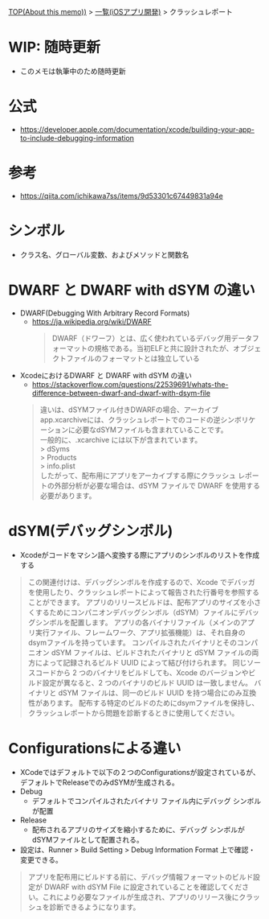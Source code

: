 [TOP(About this memo))](../README.md) > [一覧(iOSアプリ開発)](./README.md) > クラッシュレポート


# WIP: 随時更新
* このメモは執筆中のため随時更新 

# 公式
* https://developer.apple.com/documentation/xcode/building-your-app-to-include-debugging-information

# 参考
* https://qiita.com/ichikawa7ss/items/9d53301c67449831a94e

# シンボル
* クラス名、グローバル変数、およびメソッドと関数名

# DWARF と DWARF with dSYM の違い
* DWARF(Debugging With Arbitrary Record Formats)
    * https://ja.wikipedia.org/wiki/DWARF
        > DWARF（ドワーフ）とは、広く使われているデバッグ用データフォーマットの規格である。当初ELFと共に設計されたが、オブジェクトファイルのフォーマットとは独立している
* XcodeにおけるDWARF と DWARF with dSYM の違い
    * https://stackoverflow.com/questions/22539691/whats-the-difference-between-dwarf-and-dwarf-with-dsym-file
    > 違いは、dSYMファイル付きDWARFの場合、アーカイブapp.xcarchiveには、クラッシュレポートでのコードの逆シンボリケーションに必要なdSYMファイルも含まれていることです。  
    > 一般的に、.xcarchive には以下が含まれています。   
        > dSyms  
        > Products  
        > info.plist  
    > したがって、配布用にアプリをアーカイブする際にクラッシュ レポートの外部分析が必要な場合は、dSYM ファイルで DWARF を使用する必要があります。  

# dSYM(デバッグシンボル)
* Xcodeがコードをマシン語へ変換する際にアプリのシンボルのリストを作成する
> この関連付けは、デバッグシンボルを作成するので、Xcode でデバッガを使用したり、クラッシュレポートによって報告された行番号を参照することができます。
> アプリのリリースビルドは、配布アプリのサイズを小さくするためにコンパニオンデバッグシンボル（dSYM）ファイルにデバッグシンボルを配置します。
> アプリの各バイナリファイル（メインのアプリ実行ファイル、フレームワーク、アプリ拡張機能）は、それ自身のdsymファイルを持っています。 
> コンパイルされたバイナリとそのコンパニオン dSYM ファイルは、ビルドされたバイナリと dSYM ファイルの両方によって記録されるビルド UUID によって結び付けられます。
> 同じソースコードから 2 つのバイナリをビルドしても、Xcode のバージョンやビルド設定が異なると、2 つのバイナリのビルド UUID は一致しません。
> バイナリと dSYM ファイルは、同一のビルド UUID を持つ場合にのみ互換性があります。 
> 配布する特定のビルドのためにdsymファイルを保持し、クラッシュレポートから問題を診断するときに使用してください。

# Configurationsによる違い
* XCodeではデフォルトで以下の２つのConfigurationsが設定されているが、デフォルトでReleaseでのみdSYMが生成される。
* Debug
    * デフォルトでコンパイルされたバイナリ ファイル内にデバッグ シンボルが配置
* Release
    * 配布されるアプリのサイズを縮小するために、デバッグ シンボルがdSYMファイルとして配置される。
* 設定は、Runner > Build Setting > Debug Information Format 上で確認・変更できる。
> アプリを配布用にビルドする前に、デバッグ情報フォ​​ーマットのビルド設定が DWARF with dSYM File に設定されていることを確認してください。これにより必要なファイルが生成され、アプリのリリース後にクラッシュを診断できるようになります。